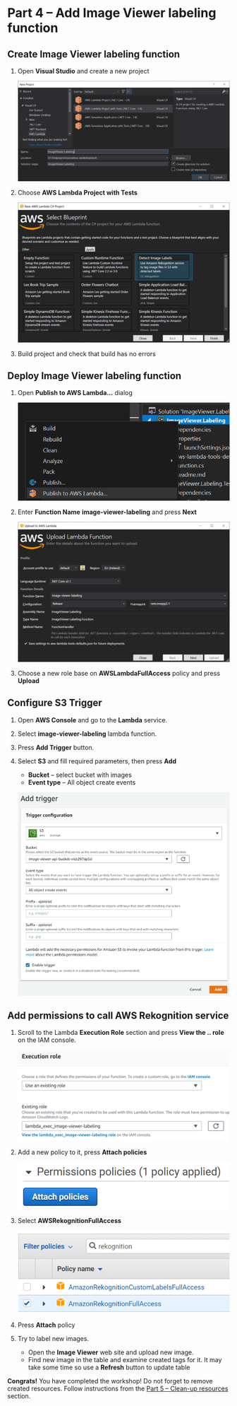 # Part 4 – Add Image Viewer labeling function

## Create Image Viewer labeling function

1. Open **Visual Studio** and create a new project

     ![alt text](1.png)

2. Choose **AWS Lambda Project with Tests**

     ![alt text](2.png)

3. Build project and check that build has no errors

## Deploy Image Viewer labeling function

1. Open **Publish to AWS Lambda...** dialog

     ![alt text](3.png)

2. Enter **Function Name** **image-viewer-labeling** and press **Next**

     ![alt text](4.png)

3. Choose a new role base on **AWSLambdaFullAccess** policy and press **Upload**

## Configure S3 Trigger

1. Open **AWS Console** and go to the **Lambda** service.
2. Select **image-viewer-labeling** lambda function.
3. Press **Add Trigger** button.
4. Select **S3** and fill required parameters, then press **Add**
    - **Bucket** – select bucket with images
    - **Event type** – All object create events

     ![alt text](5.png)

## Add permissions to call AWS Rekognition service

1. Scroll to the Lambda **Execution Role** section and press **View the .. role** on the IAM console.

     ![alt text](6.png)

2. Add a new policy to it, press **Attach policies**

     ![alt text](7.png)

3. Select **AWSRekognitionFullAccess**

     ![alt text](8.png)

4. Press **Attach** policy

5. Try to label new images.
    - Open the **Image Viewer** web site and upload new image.
    - Find new image in the table and examine created tags for it. It may take some time so use a **Refresh** button to update table

**Congrats!** You have completed the workshop! Do not forget to remove created resources. Follow instructions from the [Part 5 – Clean-up resources](../part5/part.md) section.
